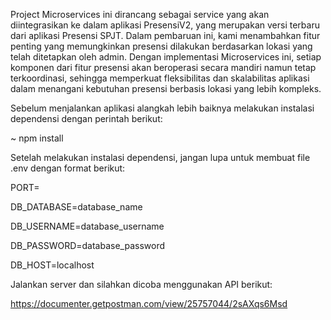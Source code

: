 Project Microservices ini dirancang sebagai service yang akan diintegrasikan ke dalam aplikasi PresensiV2, yang merupakan versi terbaru dari aplikasi Presensi SPJT. Dalam pembaruan ini, kami menambahkan fitur penting yang memungkinkan presensi dilakukan berdasarkan lokasi yang telah ditetapkan oleh admin. Dengan implementasi Microservices ini, setiap komponen dari fitur presensi akan beroperasi secara mandiri namun tetap terkoordinasi, sehingga memperkuat fleksibilitas dan skalabilitas aplikasi dalam menangani kebutuhan presensi berbasis lokasi yang lebih kompleks.

Sebelum menjalankan aplikasi alangkah lebih baiknya melakukan instalasi dependensi dengan perintah berikut: 

~ npm install

Setelah melakukan instalasi dependensi, jangan lupa untuk membuat file .env dengan format berikut: 

PORT=

DB_DATABASE=database_name

DB_USERNAME=database_username

DB_PASSWORD=database_password

DB_HOST=localhost

Jalankan server dan silahkan dicoba menggunakan API berikut: 

https://documenter.getpostman.com/view/25757044/2sAXqs6Msd
